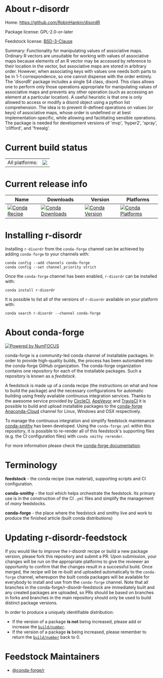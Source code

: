 About r-disordr
===============

Home: https://github.com/RobinHankin/disordR

Package license: GPL-2.0-or-later

Feedstock license: [BSD-3-Clause](https://github.com/conda-forge/r-disordr-feedstock/blob/master/LICENSE.txt)

Summary: Functionality for manipulating values of associative maps.  Ordinary R vectors are unsuitable for working with values of associative maps because elements of an R vector may be accessed by reference to their location in the vector, but associative maps are stored in arbitrary order.  However, when associating keys with values one needs both parts to be in 1-1 correspondence, so one cannot dispense with the order entirely.  The 'disordR' package includes a single S4 class, disord.  This class allows one to perform only those operations appropriate for manipulating values of associative maps and prevents any other operation (such as accessing an element at a particular location).  A useful heuristic is that one is only allowed to access or modify a disord object using a python list comprehension.  The idea is to prevent ill-defined operations on values (or keys) of associative maps, whose order is undefined or at best implementation-specific, while allowing and facilitating sensible operations.  The package is needed for development versions of 'mvp', 'hyper2', 'spray', 'clifford', and 'freealg'.

Current build status
====================


<table><tr><td>All platforms:</td>
    <td>
      <a href="https://dev.azure.com/conda-forge/feedstock-builds/_build/latest?definitionId=14585&branchName=master">
        <img src="https://dev.azure.com/conda-forge/feedstock-builds/_apis/build/status/r-disordr-feedstock?branchName=master">
      </a>
    </td>
  </tr>
</table>

Current release info
====================

| Name | Downloads | Version | Platforms |
| --- | --- | --- | --- |
| [![Conda Recipe](https://img.shields.io/badge/recipe-r--disordr-green.svg)](https://anaconda.org/conda-forge/r-disordr) | [![Conda Downloads](https://img.shields.io/conda/dn/conda-forge/r-disordr.svg)](https://anaconda.org/conda-forge/r-disordr) | [![Conda Version](https://img.shields.io/conda/vn/conda-forge/r-disordr.svg)](https://anaconda.org/conda-forge/r-disordr) | [![Conda Platforms](https://img.shields.io/conda/pn/conda-forge/r-disordr.svg)](https://anaconda.org/conda-forge/r-disordr) |

Installing r-disordr
====================

Installing `r-disordr` from the `conda-forge` channel can be achieved by adding `conda-forge` to your channels with:

```
conda config --add channels conda-forge
conda config --set channel_priority strict
```

Once the `conda-forge` channel has been enabled, `r-disordr` can be installed with:

```
conda install r-disordr
```

It is possible to list all of the versions of `r-disordr` available on your platform with:

```
conda search r-disordr --channel conda-forge
```


About conda-forge
=================

[![Powered by
NumFOCUS](https://img.shields.io/badge/powered%20by-NumFOCUS-orange.svg?style=flat&colorA=E1523D&colorB=007D8A)](https://numfocus.org)

conda-forge is a community-led conda channel of installable packages.
In order to provide high-quality builds, the process has been automated into the
conda-forge GitHub organization. The conda-forge organization contains one repository
for each of the installable packages. Such a repository is known as a *feedstock*.

A feedstock is made up of a conda recipe (the instructions on what and how to build
the package) and the necessary configurations for automatic building using freely
available continuous integration services. Thanks to the awesome service provided by
[CircleCI](https://circleci.com/), [AppVeyor](https://www.appveyor.com/)
and [TravisCI](https://travis-ci.com/) it is possible to build and upload installable
packages to the [conda-forge](https://anaconda.org/conda-forge)
[Anaconda-Cloud](https://anaconda.org/) channel for Linux, Windows and OSX respectively.

To manage the continuous integration and simplify feedstock maintenance
[conda-smithy](https://github.com/conda-forge/conda-smithy) has been developed.
Using the ``conda-forge.yml`` within this repository, it is possible to re-render all of
this feedstock's supporting files (e.g. the CI configuration files) with ``conda smithy rerender``.

For more information please check the [conda-forge documentation](https://conda-forge.org/docs/).

Terminology
===========

**feedstock** - the conda recipe (raw material), supporting scripts and CI configuration.

**conda-smithy** - the tool which helps orchestrate the feedstock.
                   Its primary use is in the construction of the CI ``.yml`` files
                   and simplify the management of *many* feedstocks.

**conda-forge** - the place where the feedstock and smithy live and work to
                  produce the finished article (built conda distributions)


Updating r-disordr-feedstock
============================

If you would like to improve the r-disordr recipe or build a new
package version, please fork this repository and submit a PR. Upon submission,
your changes will be run on the appropriate platforms to give the reviewer an
opportunity to confirm that the changes result in a successful build. Once
merged, the recipe will be re-built and uploaded automatically to the
`conda-forge` channel, whereupon the built conda packages will be available for
everybody to install and use from the `conda-forge` channel.
Note that all branches in the conda-forge/r-disordr-feedstock are
immediately built and any created packages are uploaded, so PRs should be based
on branches in forks and branches in the main repository should only be used to
build distinct package versions.

In order to produce a uniquely identifiable distribution:
 * If the version of a package **is not** being increased, please add or increase
   the [``build/number``](https://docs.conda.io/projects/conda-build/en/latest/resources/define-metadata.html#build-number-and-string).
 * If the version of a package **is** being increased, please remember to return
   the [``build/number``](https://docs.conda.io/projects/conda-build/en/latest/resources/define-metadata.html#build-number-and-string)
   back to 0.

Feedstock Maintainers
=====================

* [@conda-forge/r](https://github.com/conda-forge/r/)

